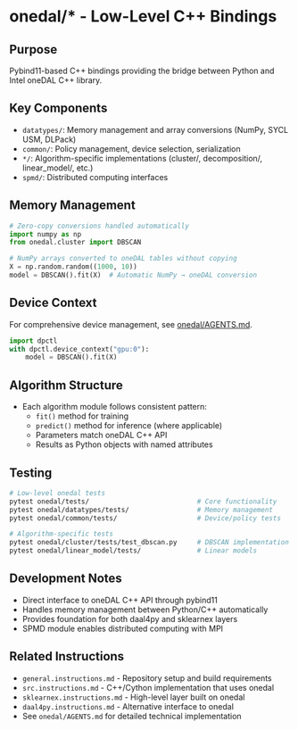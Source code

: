# onedal/* - Low-Level C++ Bindings

## Purpose
Pybind11-based C++ bindings providing the bridge between Python and Intel oneDAL C++ library.

## Key Components
- `datatypes/`: Memory management and array conversions (NumPy, SYCL USM, DLPack)
- `common/`: Policy management, device selection, serialization
- `*/`: Algorithm-specific implementations (cluster/, decomposition/, linear_model/, etc.)
- `spmd/`: Distributed computing interfaces

## Memory Management
```python
# Zero-copy conversions handled automatically
import numpy as np
from onedal.cluster import DBSCAN

# NumPy arrays converted to oneDAL tables without copying
X = np.random.random((1000, 10))
model = DBSCAN().fit(X)  # Automatic NumPy → oneDAL conversion
```

## Device Context

For comprehensive device management, see [onedal/AGENTS.md](../onedal/AGENTS.md).

```python
import dpctl
with dpctl.device_context("gpu:0"):
    model = DBSCAN().fit(X)
```

## Algorithm Structure
- Each algorithm module follows consistent pattern:
  - `fit()` method for training
  - `predict()` method for inference (where applicable)
  - Parameters match oneDAL C++ API
  - Results as Python objects with named attributes

## Testing
```bash
# Low-level onedal tests
pytest onedal/tests/                           # Core functionality
pytest onedal/datatypes/tests/                 # Memory management
pytest onedal/common/tests/                    # Device/policy tests

# Algorithm-specific tests
pytest onedal/cluster/tests/test_dbscan.py     # DBSCAN implementation
pytest onedal/linear_model/tests/              # Linear models
```

## Development Notes
- Direct interface to oneDAL C++ API through pybind11
- Handles memory management between Python/C++ automatically
- Provides foundation for both daal4py and sklearnex layers
- SPMD module enables distributed computing with MPI

## Related Instructions
- `general.instructions.md` - Repository setup and build requirements
- `src.instructions.md` - C++/Cython implementation that uses onedal
- `sklearnex.instructions.md` - High-level layer built on onedal
- `daal4py.instructions.md` - Alternative interface to onedal
- See `onedal/AGENTS.md` for detailed technical implementation